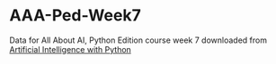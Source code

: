 # AAA-Ped-Week7
Data for All About AI, Python Edition course week 7 downloaded from  [Artificial Intelligence with Python](https://github.com/PacktPublishing/Artificial-Intelligence-with-Python.git)

